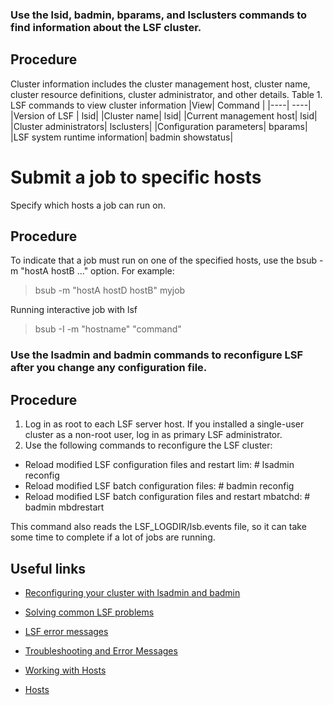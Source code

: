 
### Use the lsid, badmin, bparams, and lsclusters commands to find information about the LSF cluster.
## Procedure
Cluster information includes the cluster management host, cluster name, cluster resource definitions, cluster administrator, and other details.
Table 1. LSF commands to view cluster information
|View| Command |
|----| ----| 
|Version of LSF |	lsid|
|Cluster name|	lsid|
|Current management host|	lsid|
|Cluster administrators|	lsclusters|
|Configuration parameters|	bparams|
|LSF system runtime information|	badmin showstatus|

# Submit a job to specific hosts
Specify which hosts a job can run on.
## Procedure
To indicate that a job must run on one of the specified hosts, use the bsub -m "hostA hostB ..." option.
For example:
>bsub -m "hostA hostD hostB" myjob

Running interactive job with lsf
>bsub -I -m "hostname" "command"

### Use the lsadmin and badmin commands to reconfigure LSF after you change any configuration file.
## Procedure
1. Log in as root to each LSF server host.
 If you installed a single-user cluster as a non-root user, log in as primary LSF administrator.
2. Use the following commands to reconfigure the LSF cluster:
- Reload modified LSF configuration files and restart lim: 
 \# lsadmin reconfig
- Reload modified LSF batch configuration files:
\# badmin reconfig
- Reload modified LSF batch configuration files and restart mbatchd:
\# badmin mbdrestart

This command also reads the LSF_LOGDIR/lsb.events file, so it can take some time to complete if a lot of jobs are running.

## Useful links
- [Reconfiguring your cluster with lsadmin and badmin]
- [Solving common LSF problems]
- [LSF error messages]
- [Troubleshooting and Error Messages]
- [Working with Hosts]
- [Hosts]



  [Reconfiguring your cluster with lsadmin and badmin]: <https://www.ibm.com/support/knowledgecenter/SSWRJV_10.1.0/lsf_admin_foundations/reconfig_cluster.html>
  [Solving common LSF problems]: <https://www.ibm.com/support/knowledgecenter/SSWRJV_10.1.0/lsf_admin/troubleshooting_common_problems_lsf.html> 
  [LSF error messages]: <https://www.ibm.com/support/knowledgecenter/SSWRJV_10.1.0/lsf_admin/troubleshooting_error_messages_lsf.html>
  [Troubleshooting and Error Messages]: <http://sunray2.mit.edu/kits/platform-lsf/7.0.6/1/guides/kit_lsf_guide_source/admin/troubleshooting.html>
  [Working with Hosts]: <http://sunray2.mit.edu/kits/platform-lsf/7.0.6/1/guides/kit_lsf_guide_source/admin/manage_hosts.html#wp256148>
  [Hosts]: <https://www.ibm.com/support/knowledgecenter/SSWRJV_10.1.0/lsf_users_guide/hosts_about.html>

